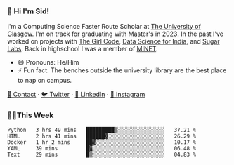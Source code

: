 ### 👋 Hi I'm Sid!
I'm a Computing Science Faster Route Scholar at [The University of Glasgow](https://gla.ac.uk). I'm on track for graduating with Master's in 2023. In the past I've worked on projects with [The Girl Code](https://thegirlcode.co/), [Data Science for India](), and [Sugar Labs](https://sugarlabs.org/). Back in highschool I was a member of [MINET](https://minet.co/). 

- 😄 Pronouns: He/Him
- ⚡ Fun fact: The benches outside the university library are the best place to nap on campus.

[📇 Contact](https://sid.gg/) · [🐦 Twitter](https://twitter.com/scholaronroad) · [👔 LinkedIn](https://linkedin.com/in/sidhant-bhavnani) · [📸 Instagram](https://www.instagram.com/bhavnani.pvt/) 

### 👨‍💻This Week
<!--START_SECTION:waka-->
```text
Python   3 hrs 49 mins   █████████▒░░░░░░░░░░░░░░░   37.21 % 
HTML     2 hrs 41 mins   ██████▓░░░░░░░░░░░░░░░░░░   26.29 % 
Docker   1 hr 2 mins     ██▓░░░░░░░░░░░░░░░░░░░░░░   10.17 % 
YAML     39 mins         █▓░░░░░░░░░░░░░░░░░░░░░░░   06.48 % 
Text     29 mins         █▒░░░░░░░░░░░░░░░░░░░░░░░   04.83 % 
```
<!--END_SECTION:waka-->
